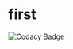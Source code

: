 # first

[![Codacy Badge](https://api.codacy.com/project/badge/Grade/770d1b82ee5640438a843ca089c7d97d)](https://app.codacy.com/manual/99002545/first?utm_source=github.com&utm_medium=referral&utm_content=99002545/first&utm_campaign=Badge_Grade_Dashboard)